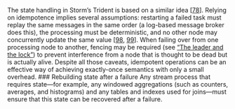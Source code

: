 
The state handling in Storm’s Trident is based on a similar idea
[[78](ch11.html#StormDocs)]. Relying on idempotence implies several
assumptions: restarting a failed task must replay the same messages in the same order (a log-based
message broker does this), the processing must be deterministic, and no other node may concurrently
update the same value [[98](ch11.html#Kreps2014zt), [99](ch11.html#Elnozahy2002fp)]. 
When failing over from one processing node to another, fencing may be required (see
[“The leader and the lock”](ch08.html#sec_distributed_lock_fencing)) to prevent interference from a node that is thought to be dead but
is actually alive. Despite all those caveats, idempotent operations can be an effective way of
achieving exactly-once semantics with only a small overhead. ### Rebuilding state after a failure 
Any stream process that requires state—for example, any windowed aggregations (such as counters,
averages, and histograms) and any tables and indexes used for joins—must ensure that this state
can be recovered after a failure.
